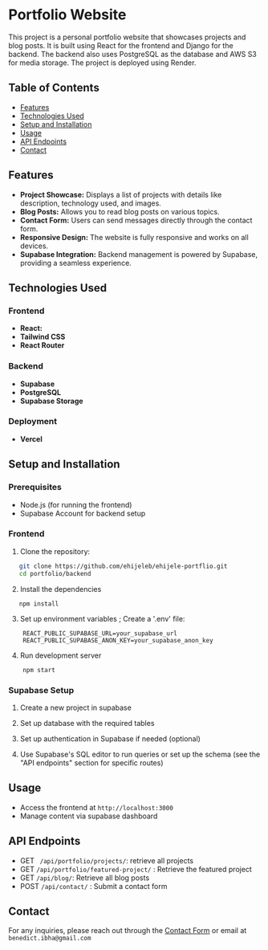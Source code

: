 # Portfolio Website

This project is a personal portfolio website that showcases projects and blog posts. It is built using React for the frontend and Django for the backend. The backend also uses PostgreSQL as the database and AWS S3 for media storage. The project is deployed using Render.

## Table of Contents

- [Features](#features)
- [Technologies Used](#technologies-used)
- [Setup and Installation](#setup-and-installation)
- [Usage](#usage)
- [API Endpoints](#api-endpoints)
- [Contact](#contact)

## Features

- **Project Showcase:** Displays a list of projects with details like description, technology used, and images.
- **Blog Posts:** Allows you to read blog posts on various topics.
- **Contact Form:** Users can send messages directly through the contact form.
- **Responsive Design:** The website is fully responsive and works on all devices.
- **Supabase Integration:** Backend management is powered by Supabase, providing a seamless experience.

## Technologies Used

### Frontend
- **React:** 
- **Tailwind CSS** 
- **React Router** 

### Backend
- **Supabase**
- **PostgreSQL** 
- **Supabase Storage**



### Deployment
- **Vercel** 

## Setup and Installation

### Prerequisites

 
- Node.js (for running the frontend)
- Supabase Account for backend setup

### Frontend

1. Clone the repository:

```bash
   git clone https://github.com/ehijeleb/ehijele-portflio.git
   cd portfolio/backend
```

2. Install the dependencies

```
   npm install
```


3. Set up environment variables ; Create a '.env' file:
```
    REACT_PUBLIC_SUPABASE_URL=your_supabase_url
    REACT_PUBLIC_SUPABASE_ANON_KEY=your_supabase_anon_key
```



4.  Run development server

```
    npm start
```


### Supabase Setup

1. Create a new project in supabase


2. Set up database with the required tables


3. Set up authentication in Supabase if needed (optional)

4. Use Supabase's SQL editor to run queries or set up the schema (see the "API endpoints" section for specific routes)

## Usage

- Access the frontend at `http://localhost:3000`
- Manage content via supabase dashboard


## API Endpoints

- GET ` /api/portfolio/projects/`: retrieve all projects
- GET `/api/portfolio/featured-project/` : Retrieve the featured project
- GET `/api/blog/`: Retrieve all blog posts
- POST `/api/contact/` : Submit a contact form

## Contact 

For any inquiries, please reach out through the [Contact Form](https://portfolio-project-2-uc64.onrender.com/contact) or email at `benedict.ibha@gmail.com`